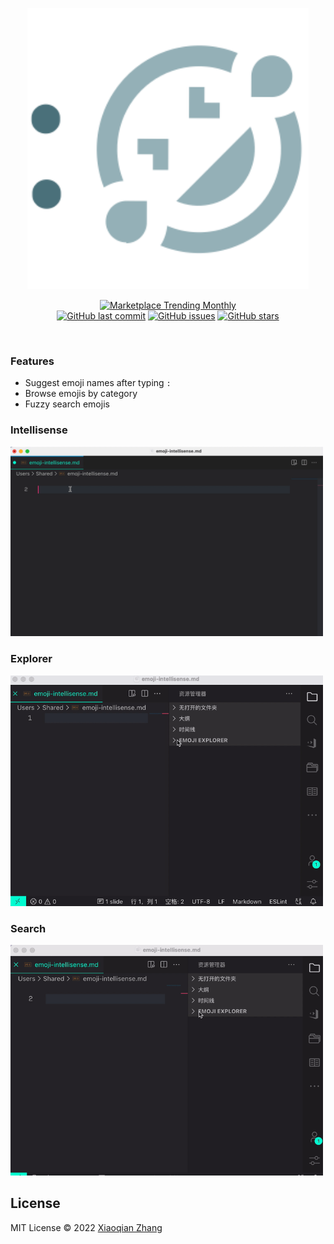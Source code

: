 <p align="center">
<img src="https://github.com/YOYZHANG/vs-emoji-intellisense/blob/master/resource/logo.png?raw=true" alt="logo" width='450'/>
</p>

<p align="center">
<a href="" target="__blank"><img src="https://vsmarketplacebadge.apphb.com/trending-monthly/emoji.intellisense.svg?color=a1b858" alt="Marketplace Trending Monthly" /></a>
<br/>
<a href="https://github.com/YOYZHANG/vs-emoji-intellisense" target="__blank"><img src="https://img.shields.io/github/last-commit/YOYZHANG/vs-emoji-intellisense.svg?color=c977be" alt="GitHub last commit" /></a>
<a href="https://github.com/YOYZHANG/vs-emoji-intellisense/issues" target="__blank"><img src="https://img.shields.io/github/issues/YOYZHANG/vs-emoji-intellisense.svg?color=a38eed" alt="GitHub issues" /></a>
<a href="https://github.com/YOYZHANG/vs-emoji-intellisense" target="__blank"><img alt="GitHub stars" src="https://img.shields.io/github/stars/YOYZHANG/vs-emoji-intellisense?style=social"></a>
</p>

<br>

### Features
- Suggest emoji names after typing `:`
- Browse emojis by category
- Fuzzy search emojis

### Intellisense
<img src="https://github.com/YOYZHANG/vs-emoji-intellisense/blob/master/resource/compilation.gif?raw=true" alt="intellisense" width='500'/>

### Explorer
<img src="https://github.com/YOYZHANG/vs-emoji-intellisense/blob/master/resource/explore.gif?raw=true" alt="logo" width='500'/>

### Search
<img src="https://github.com/YOYZHANG/vs-emoji-intellisense/blob/master/resource/search.gif?raw=true" alt="logo" width='500'/>



## License

MIT License © 2022 [Xiaoqian Zhang](https://github.com/YOYZHANG)
